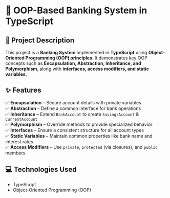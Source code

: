 # 🏦 OOP-Based Banking System in TypeScript

## 📌 Project Description
This project is a **Banking System** implemented in **TypeScript** using **Object-Oriented Programming (OOP) principles**. It demonstrates key OOP concepts such as **Encapsulation, Abstraction, Inheritance, and Polymorphism**, along with **interfaces, access modifiers, and static variables**.

## ✨ Features
✅ **Encapsulation** – Secure account details with private variables  
✅ **Abstraction** – Define a common interface for bank operations  
✅ **Inheritance** – Extend `BankAccount` to create `SavingsAccount` & `CurrentAccount`  
✅ **Polymorphism** – Override methods to provide specialized behavior  
✅ **Interfaces** – Ensure a consistent structure for all account types  
✅ **Static Variables** – Maintain common properties like bank name and interest rates  
✅ **Access Modifiers** – Use `private`, `protected` (via closures), and `public` members  

## 💻 Technologies Used
- TypeScript 
- Object-Oriented Programming (OOP)
